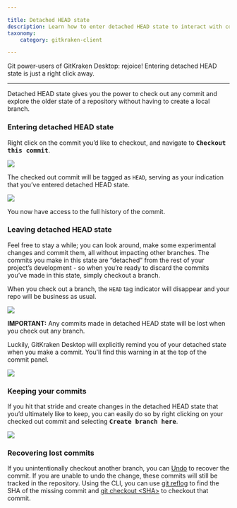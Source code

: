 ```yaml
---

title: Detached HEAD state
description: Learn how to enter detached HEAD state to interact with commits without impact to other branches
taxonomy:
    category: gitkraken-client

---
```


Git power-users of GitKraken Desktop: rejoice! Entering detached HEAD state is just a right click away.

***
Detached HEAD state gives you the power to check out any commit and explore the older state of a repository without having to create a local branch. 

### Entering detached HEAD state

Right click on the commit you’d like to checkout, and navigate to <kbd><strong>Checkout this commit</strong></kbd>. 

<img src='/wp-content/uploads/checkout.png' srcset='/wp-content/uploads/checkout@2x.png 2x' class='img-bordered img-responsive center'>

The checked out commit will be tagged as `HEAD`, serving as your indication that you’ve entered detached HEAD state. 

<img src='/wp-content/uploads/head-tag.png' srcset='/wp-content/uploads/head-tag@2x.png 2x' class='img-bordered img-responsive center'>

You now have access to the full history of the commit. 

### Leaving detached HEAD state 

Feel free to stay a while; you can look around, make some experimental changes and commit them, all without impacting other branches. The commits you make in this state are “detached” from the rest of your project’s development - so when you’re ready to discard the commits you’ve made in this state, simply checkout a branch. 

When you check out a branch, the `HEAD` tag indicator will disappear and your repo will be business as usual. 

<img src='/wp-content/uploads/discard-commits.gif' class='img-bordered img-responsive center'>
 
<div class='callout callout--danger'>
    <p><strong>IMPORTANT:</strong> Any commits made in detached HEAD state will be lost when you check out any branch. 
</p>
</div>

Luckily, GitKraken Desktop will explicitly remind you of your detached state when you make a commit. You'll find this warning in at the top of the commit panel.

<img src='/wp-content/uploads/detached-warning.png' srcset='/wp-content/uploads/detached-warning@2x.png 2x' class='img-bordered img-responsive center'>

### Keeping your commits 

If you hit that stride and create changes in the detached HEAD state that you’d ultimately like to keep, you can easily do so by right clicking on your checked out commit and selecting <kbd><strong>Create branch here</strong></kbd>.

<img src='/wp-content/uploads/create-branch.png' srcset='/wp-content/uploads/create-branch@2x.png 2x' class='img-bordered img-responsive center'>

### Recovering lost commits

If you unintentionally checkout another branch, you can [Undo](https://support.gitkraken.com/working-with-commits/undo-and-redo/) to recover the commit. If you are unable to undo the change, these commits will still be tracked in the repository. Using the CLI, you can use [git reflog](https://git-scm.com/docs/git-reflog) to find the SHA of the missing commit and [git checkout <SHA\>](https://git-scm.com/docs/git-checkout) to checkout that commit.